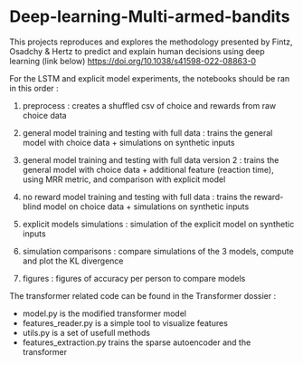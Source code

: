 # Deep-learning-Multi-armed-bandits

This projects reproduces and explores the methodology presented by Fintz, Osadchy & Hertz to predict and explain human decisions using deep learning (link below)
https://doi.org/10.1038/s41598-022-08863-0


For the LSTM and explicit model experiments, the notebooks should be ran in this order : 

1) preprocess : creates a shuffled csv of choice and rewards from raw choice data

2) general model training and testing with full data : trains the general model with choice data + simulations on synthetic inputs

3) general model training and testing with full data version 2 : trains the general model with choice data + additional feature (reaction time), using MRR metric, and comparison with explicit model

4) no reward model training and testing with full data : trains the reward-blind model on choice data + simulations on synthetic inputs

5) explicit models simulations : simulation of the explicit model on synthetic inputs

6) simulation comparisons : compare simulations of the 3 models, compute and plot the KL divergence

7) figures : figures of accuracy per person to compare models


The transformer related code can be found in the Transformer dossier :

 - model.py is the modified transformer model
 - features_reader.py is a simple tool to visualize features
 - utils.py is a set of usefull methods
 - features_extraction.py trains the sparse autoencoder and the transformer
